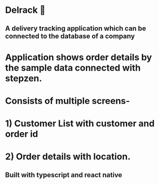 # Delrack 🚚
## A delivery tracking application which can be connected to the database of a company
# Application shows order details by the sample data connected with stepzen.
# Consists of multiple screens-
# 1) Customer List with customer and order id
# 2) Order details with location.
## Built with typescript and react native
